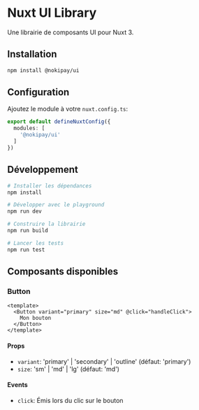 # Nuxt UI Library

Une librairie de composants UI pour Nuxt 3.

## Installation

```bash
npm install @nokipay/ui
```

## Configuration

Ajoutez le module à votre `nuxt.config.ts`:

```ts
export default defineNuxtConfig({
  modules: [
    '@nokipay/ui'
  ]
})
```

## Développement

```bash
# Installer les dépendances
npm install

# Développer avec le playground
npm run dev

# Construire la librairie
npm run build

# Lancer les tests
npm run test
```

## Composants disponibles

### Button

```vue
<template>
  <Button variant="primary" size="md" @click="handleClick">
    Mon bouton
  </Button>
</template>
```

#### Props

- `variant`: 'primary' | 'secondary' | 'outline' (défaut: 'primary')
- `size`: 'sm' | 'md' | 'lg' (défaut: 'md')

#### Events

- `click`: Émis lors du clic sur le bouton